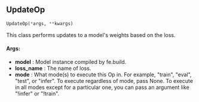 ## UpdateOp
```python
UpdateOp(*args, **kwargs)
```
This class performs updates to a model's weights based on the loss.


#### Args:

* **model** :  Model instance compiled by fe.build.
* **loss_name** :  The name of loss.
* **mode** :  What mode(s) to execute this Op in. For example, "train", "eval", "test", or "infer". To execute        regardless of mode, pass None. To execute in all modes except for a particular one, you can pass an argument        like "!infer" or "!train".